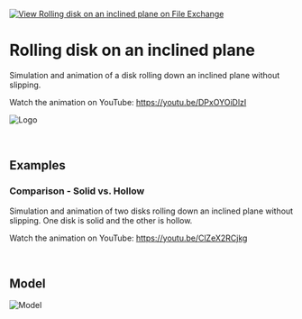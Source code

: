 [![View Rolling disk on an inclined plane on File Exchange](https://www.mathworks.com/matlabcentral/images/matlab-file-exchange.svg)](https://www.mathworks.com/matlabcentral/fileexchange/103885-rolling-disk-on-an-inclined-plane)
# Rolling disk on an inclined plane
Simulation and animation of a disk rolling down an inclined plane without slipping.

Watch the animation on YouTube: https://youtu.be/DPxOYOiDlzI

![Logo](https://www.mathworks.com/matlabcentral/mlc-downloads/downloads/3f0d15f2-781a-4075-9e3a-a2df268583ef/18e5a39f-3394-436f-9e0a-66248360bfd2/images/1640095194.png)

&nbsp;

## Examples
### Comparison - Solid vs. Hollow
Simulation and animation of two disks rolling down an inclined plane without slipping. One disk is solid and the other is hollow.

Watch the animation on YouTube: https://youtu.be/ClZeX2RCjkg

&nbsp;

## Model

![Model](https://www.dropbox.com/s/v7d5hti5kx3zp97/rolling_disk_inclined_model.png?raw=1)
